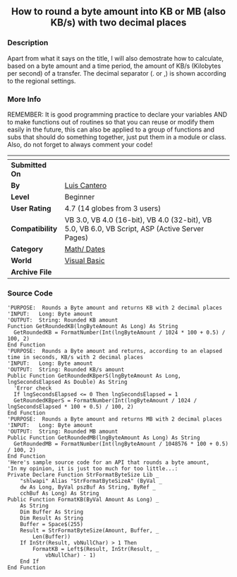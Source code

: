 ﻿<div align="center">

## How to round a byte amount into KB or MB \(also KB/s\) with two decimal places


</div>

### Description

Apart from what it says on the title, I will also demostrate how to calculate, based on a byte amount and a time period, the amount of KB/s (Kilobytes per second) of a transfer. The decimal separator (. or ,) is shown according to the regional settings.
 
### More Info
 
REMEMBER: It is good programming practice to declare your variables AND to make functions out of routines so that you can reuse or modify them easily in the future, this can also be applied to a group of functions and subs that should do something together, just put them in a module or class. Also, do not forget to always comment your code!


<span>             |<span>
---                |---
**Submitted On**   |
**By**             |[Luis Cantero](https://github.com/Planet-Source-Code/PSCIndex/blob/master/ByAuthor/luis-cantero.md)
**Level**          |Beginner
**User Rating**    |4.7 (14 globes from 3 users)
**Compatibility**  |VB 3\.0, VB 4\.0 \(16\-bit\), VB 4\.0 \(32\-bit\), VB 5\.0, VB 6\.0, VB Script, ASP \(Active Server Pages\) 
**Category**       |[Math/ Dates](https://github.com/Planet-Source-Code/PSCIndex/blob/master/ByCategory/math-dates__1-37.md)
**World**          |[Visual Basic](https://github.com/Planet-Source-Code/PSCIndex/blob/master/ByWorld/visual-basic.md)
**Archive File**   |[](https://github.com/Planet-Source-Code/luis-cantero-how-to-round-a-byte-amount-into-kb-or-mb-also-kb-s-with-two-decimal-places__1-38018/archive/master.zip)





### Source Code

```
'PURPOSE:  Rounds a Byte amount and returns KB with 2 decimal places
'INPUT:   Long: Byte amount
'OUTPUT:  String: Rounded KB amount
Function GetRoundedKB(lngByteAmount As Long) As String
  GetRoundedKB = FormatNumber(Int(lngByteAmount / 1024 * 100 + 0.5) / 100, 2)
End Function
'PURPOSE:  Rounds a Byte amount and returns, according to an elapsed time in seconds, KB/s with 2 decimal places
'INPUT:   Long: Byte amount
'OUTPUT:  String: Rounded KB/s amount
Public Function GetRoundedKBperS(lngByteAmount As Long, lngSecondsElapsed As Double) As String
  'Error check
  If lngSecondsElapsed <= 0 Then lngSecondsElapsed = 1
  GetRoundedKBperS = FormatNumber(Int(lngByteAmount / 1024 / lngSecondsElapsed * 100 + 0.5) / 100, 2)
End Function
'PURPOSE:  Rounds a Byte amount and returns MB with 2 decimal places
'INPUT:   Long: Byte amount
'OUTPUT:  String: Rounded MB amount
Public Function GetRoundedMB(lngByteAmount As Long) As String
  GetRoundedMB = FormatNumber(Int(lngByteAmount / 1048576 * 100 + 0.5) / 100, 2)
End Function
'Here's sample source code for an API that rounds a byte amount,
'In my opinion, it is just too much for too little...:
Private Declare Function StrFormatByteSize Lib _
	"shlwapi" Alias "StrFormatByteSizeA" (ByVal _
	dw As Long, ByVal pszBuf As String, ByRef _
	cchBuf As Long) As String
Public Function FormatKB(ByVal Amount As Long) _
	As String
	Dim Buffer As String
	Dim Result As String
	Buffer = Space$(255)
	Result = StrFormatByteSize(Amount, Buffer, _
		Len(Buffer))
	If InStr(Result, vbNullChar) > 1 Then
		FormatKB = Left$(Result, InStr(Result, _
			vbNullChar) - 1)
	End If
End Function
```

